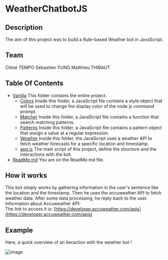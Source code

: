 # WeatherChatbotJS
## Description
The aim of this project was to build a Rule-based Weather bot in JavaScript.

## Team
Chloé TEMPO
Sebastien YUNG
Matthieu THIBAUT

## Table Of Contents
- [Vanilla](./Vanilla/)
This folder contains the entire project.
  - [Colors](./Vanilla/Colors/index.js)
  Inside this folder, a JavaScript file contains a style object that will be used to change the display color of the node js command prompt.
  - [Matcher](./Vanilla/Matcher/index.js)
  Inside this folder, a JavaScript file contains a function that search matching patterns.
  - [Patterns](./Vanilla/Patterns/index.js)
  Inside this folder, a JavaScript file contains a pattern object that assign a value at a regular expression.
  - [Weather](./Vanilla/Weather/index.js)
  Inside this folder, the JavaScript uses a weather API to fetch weather forecasts for a specific location and timestamp.
  - [app.js](./Vanilla/Weather/index.js)
  The main script of this project, define the structure and the interactions with the bot.
- [ReadMe.md](./README.md)
You are on the ReadMe.md file. 

## How it works
This bot simply works by gathering information in the user's sentence like the location and the timestamp.
Then he uses the accuweather API to fetch weather data.
After some data processing, he reply back to the user.
Information about Accuweather API:     
The link to access it is: [https://developer.accuweather.com/apis](https://developer.accuweather.com/apis)

## Example
Here, a quick overview of an iteraction with the weather bot !
   
   
![image](https://user-images.githubusercontent.com/94895152/149672957-9874c320-2e2d-40b5-95bb-5bfad2e3874f.png)
